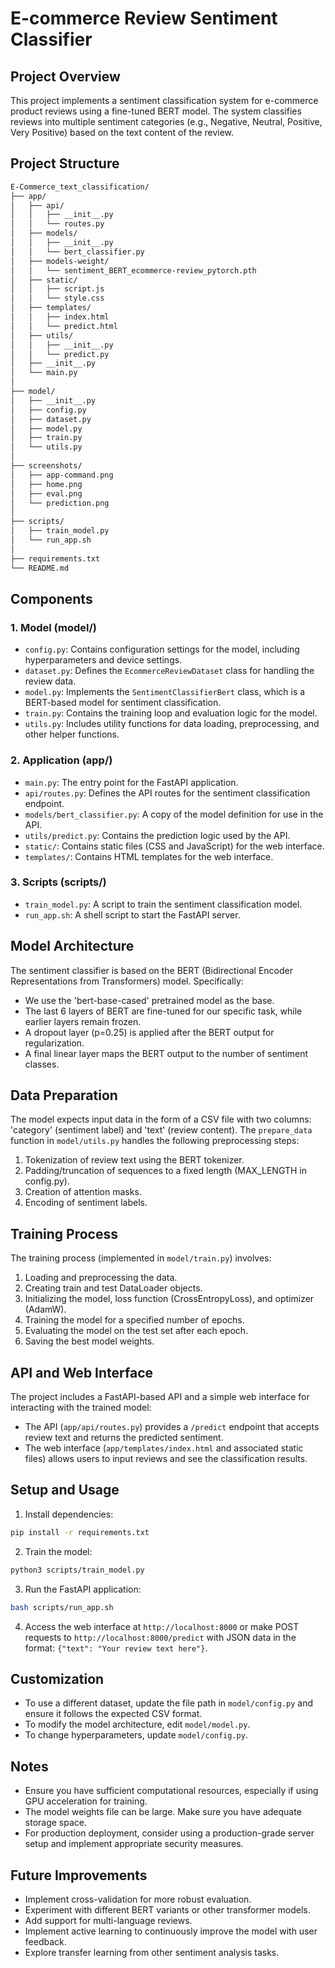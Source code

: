 # E-commerce Review Sentiment Classifier

## Project Overview

This project implements a sentiment classification system for e-commerce product reviews using a fine-tuned BERT model. The system classifies reviews into multiple sentiment categories (e.g., Negative, Neutral, Positive, Very Positive) based on the text content of the review.

## Project Structure

```bash
E-Commerce_text_classification/
├── app/
│   ├── api/
│   │   ├── __init__.py
│   │   └── routes.py
│   ├── models/
│   │   ├── __init__.py
│   │   └── bert_classifier.py
│   ├── models-weight/
│   │   └── sentiment_BERT_ecommerce-review_pytorch.pth
│   ├── static/
│   │   ├── script.js
│   │   └── style.css
│   ├── templates/
│   │   ├── index.html
│   │   └── predict.html
│   ├── utils/
│   │   ├── __init__.py
│   │   └── predict.py
│   ├── __init__.py
│   └── main.py
│
├── model/
│   ├── __init__.py
│   ├── config.py
│   ├── dataset.py
│   ├── model.py
│   ├── train.py
│   └── utils.py
│
├── screenshots/
│   ├── app-command.png
│   ├── home.png
│   ├── eval.png
│   └── prediction.png
│
├── scripts/
│   ├── train_model.py
│   └── run_app.sh
│
├── requirements.txt
└── README.md
```

## Components

### 1. Model (model/)

- `config.py`: Contains configuration settings for the model, including hyperparameters and device settings.
- `dataset.py`: Defines the `EcommerceReviewDataset` class for handling the review data.
- `model.py`: Implements the `SentimentClassifierBert` class, which is a BERT-based model for sentiment classification.
- `train.py`: Contains the training loop and evaluation logic for the model.
- `utils.py`: Includes utility functions for data loading, preprocessing, and other helper functions.

### 2. Application (app/)

- `main.py`: The entry point for the FastAPI application.
- `api/routes.py`: Defines the API routes for the sentiment classification endpoint.
- `models/bert_classifier.py`: A copy of the model definition for use in the API.
- `utils/predict.py`: Contains the prediction logic used by the API.
- `static/`: Contains static files (CSS and JavaScript) for the web interface.
- `templates/`: Contains HTML templates for the web interface.

### 3. Scripts (scripts/)

- `train_model.py`: A script to train the sentiment classification model.
- `run_app.sh`: A shell script to start the FastAPI server.

## Model Architecture

The sentiment classifier is based on the BERT (Bidirectional Encoder Representations from Transformers) model. Specifically:

- We use the 'bert-base-cased' pretrained model as the base.
- The last 6 layers of BERT are fine-tuned for our specific task, while earlier layers remain frozen.
- A dropout layer (p=0.25) is applied after the BERT output for regularization.
- A final linear layer maps the BERT output to the number of sentiment classes.

## Data Preparation

The model expects input data in the form of a CSV file with two columns: 'category' (sentiment label) and 'text' (review content). The `prepare_data` function in `model/utils.py` handles the following preprocessing steps:

1. Tokenization of review text using the BERT tokenizer.
2. Padding/truncation of sequences to a fixed length (MAX_LENGTH in config.py).
3. Creation of attention masks.
4. Encoding of sentiment labels.

## Training Process

The training process (implemented in `model/train.py`) involves:

1. Loading and preprocessing the data.
2. Creating train and test DataLoader objects.
3. Initializing the model, loss function (CrossEntropyLoss), and optimizer (AdamW).
4. Training the model for a specified number of epochs.
5. Evaluating the model on the test set after each epoch.
6. Saving the best model weights.

## API and Web Interface

The project includes a FastAPI-based API and a simple web interface for interacting with the trained model:

- The API (`app/api/routes.py`) provides a `/predict` endpoint that accepts review text and returns the predicted sentiment.
- The web interface (`app/templates/index.html` and associated static files) allows users to input reviews and see the classification results.

## Setup and Usage

1. Install dependencies:

```bash
pip install -r requirements.txt
```

2. Train the model:

```bash
python3 scripts/train_model.py
```

3. Run the FastAPI application:

```bash
bash scripts/run_app.sh
```

4. Access the web interface at `http://localhost:8000` or make POST requests to `http://localhost:8000/predict` with JSON data in the format: `{"text": "Your review text here"}`.

## Customization

- To use a different dataset, update the file path in `model/config.py` and ensure it follows the expected CSV format.
- To modify the model architecture, edit `model/model.py`.
- To change hyperparameters, update `model/config.py`.

## Notes

- Ensure you have sufficient computational resources, especially if using GPU acceleration for training.
- The model weights file can be large. Make sure you have adequate storage space.
- For production deployment, consider using a production-grade server setup and implement appropriate security measures.

## Future Improvements

- Implement cross-validation for more robust evaluation.
- Experiment with different BERT variants or other transformer models.
- Add support for multi-language reviews.
- Implement active learning to continuously improve the model with user feedback.
- Explore transfer learning from other sentiment analysis tasks.
